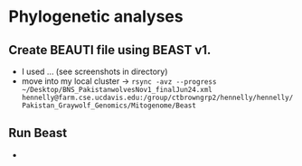 # Phylogenetic analyses 

## Create BEAUTI file using BEAST v1. 
- I used ... (see screenshots in directory) 
- move into my local cluster ->  `rsync -avz --progress ~/Desktop/BNS_PakistanwolvesNov1_finalJun24.xml hennelly@farm.cse.ucdavis.edu:/group/ctbrowngrp2/hennelly/hennelly/Pakistan_Graywolf_Genomics/Mitogenome/Beast`

## Run Beast

- 

